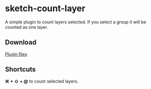 # sketch-count-layer
A simple plugin to count layers selected. If you select a group it will be counted as one layer.

## Download
[Plugin files](https://github.com/SamuelBarbosa/sketch-count-layer/archive/1.0.0.zip)

## Shortcuts
**⌘ + ⇧ + @** to count selected layers.
